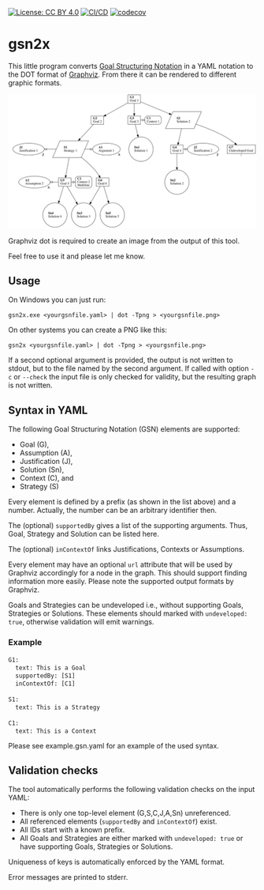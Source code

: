 [![License: CC BY 4.0](https://img.shields.io/badge/License-CC%20BY%204.0-lightgrey.svg)](https://creativecommons.org/licenses/by/4.0/) [![CI/CD](https://github.com/jonasthewolf/gsn2x/actions/workflows/rust.yml/badge.svg)](https://github.com/jonasthewolf/gsn2x/actions/workflows/rust.yml) [![codecov](https://codecov.io/gh/jonasthewolf/gsn2x/branch/master/graph/badge.svg?token=YQKUQQOYS3)](https://codecov.io/gh/jonasthewolf/gsn2x)

# gsn2x

This little program converts [Goal Structuring Notation](https://scsc.uk/gsn) in a YAML notation to the DOT format of [Graphviz](https://graphviz.org). From there it can be rendered to different graphic formats.

![Example](example.gsn.svg "Example")

Graphviz dot is required to create an image from the output of this tool.

Feel free to use it and please let me know.


## Usage

On Windows you can just run:

    gsn2x.exe <yourgsnfile.yaml> | dot -Tpng > <yourgsnfile.png>

On other systems you can create a PNG like this:

    gsn2x <yourgsnfile.yaml> | dot -Tpng > <yourgsnfile.png>

If a second optional argument is provided, the output is not written to stdout, but to the file named by the second argument.
If called with option `-c` or `--check` the input file is only checked for validity, but the resulting graph is not written.
    
## Syntax in YAML

The following Goal Structuring Notation (GSN) elements are supported:
 - Goal (G), 
 - Assumption (A), 
 - Justification (J), 
 - Solution (Sn),
 - Context (C), and
 - Strategy (S)

Every element is defined by a prefix (as shown in the list above) and a number.
Actually, the number can be an arbitrary identifier then.

The (optional) `supportedBy` gives a list of the supporting arguments. Thus, Goal, Strategy and Solution can be listed here.

The (optional) `inContextOf` links Justifications, Contexts or Assumptions. 

Every element may have an optional `url` attribute that will be used by Graphviz accordingly for a node in the graph.
This should support finding information more easily. Please note the supported output formats by Graphviz.

Goals and Strategies can be undeveloped i.e., without supporting Goals, Strategies or Solutions.
These elements should marked with `undeveloped: true`, otherwise validation will emit warnings.

### Example

    G1:
      text: This is a Goal
      supportedBy: [S1]
      inContextOf: [C1]
    
    S1:
      text: This is a Strategy
    
    C1: 
      text: This is a Context


Please see example.gsn.yaml for an example of the used syntax.

## Validation checks

The tool automatically performs the following validation checks on the input YAML:

 - There is only one top-level element (G,S,C,J,A,Sn) unreferenced. 
 - All referenced elements (`supportedBy` and `inContextOf`) exist.
 - All IDs start with a known prefix.
 - All Goals and Strategies are either marked with `undeveloped: true` or have supporting Goals, Strategies or Solutions.

Uniqueness of keys is automatically enforced by the YAML format.

Error messages are printed to stderr.
